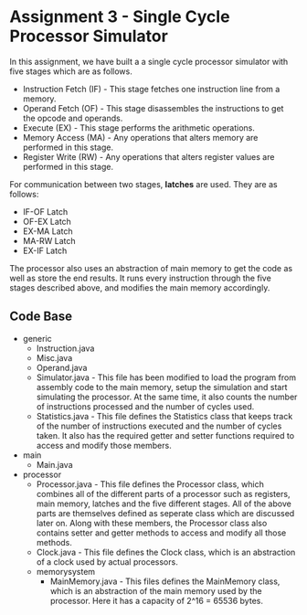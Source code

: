 # Assignment 3 - Single Cycle Processor Simulator

In this assignment, we have built a a single cycle processor simulator with five stages which are as follows.

* Instruction Fetch (IF) - This stage fetches one instruction line from a memory.
* Operand Fetch (OF) - This stage disassembles the instructions to get the opcode and operands.
* Execute (EX) - This stage performs the arithmetic operations.
* Memory Access (MA) - Any operations that alters memory are performed in this stage.
* Register Write (RW) - Any operations that alters register values are performed in this stage.

For communication between two stages, **latches** are used. They are as follows:

* IF-OF Latch
* OF-EX Latch
* EX-MA Latch
* MA-RW Latch
* EX-IF Latch

The processor also uses an abstraction of main memory to get the code as well as store the end results. It runs every instruction through the five stages described above, and modifies the main memory accordingly.

## Code Base

* generic
  * Instruction.java 
  * Misc.java
  * Operand.java
  * Simulator.java - This file has been modified to load the program from assembly code to the main memory, setup the simulation and start simulating the processor. At the same time, it also counts the number of instructions processed and the number of cycles used.
  * Statistics.java - This file defines the Statistics class that keeps track of the number of instructions executed and the number of cycles taken. It also has the required getter and setter functions required to access and modify those members.
* main
  * Main.java
* processor
  * Processor.java - This file defines the Processor class, which combines all of the different parts of a processor such as registers, main memory, latches and the five different stages. All of the above parts are themselves defined as seperate class which are discussed later on. Along with these members, the Processor class also contains setter and getter methods to access and modify all those methods.
  * Clock.java - This file defines the Clock class, which is an abstraction of a clock used by actual processors.
  * memorysystem
    * MainMemory.java - This files defines the MainMemory class, which is an abstraction of the main memory used by the processor. Here it has a capacity of 2^16 = 65536 bytes.
  
